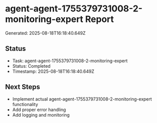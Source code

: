 # agent-agent-1755379731008-2-monitoring-expert Report

Generated: 2025-08-18T16:18:40.649Z

## Status
- Task: agent-agent-1755379731008-2-monitoring-expert
- Status: Completed
- Timestamp: 2025-08-18T16:18:40.649Z

## Next Steps
- Implement actual agent-agent-1755379731008-2-monitoring-expert functionality
- Add proper error handling
- Add logging and monitoring
